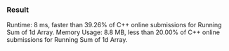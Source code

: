 ### Result

Runtime: 8 ms, faster than 39.26% of C++ online submissions for Running Sum of 1d Array.
Memory Usage: 8.8 MB, less than 20.00% of C++ online submissions for Running Sum of 1d Array.